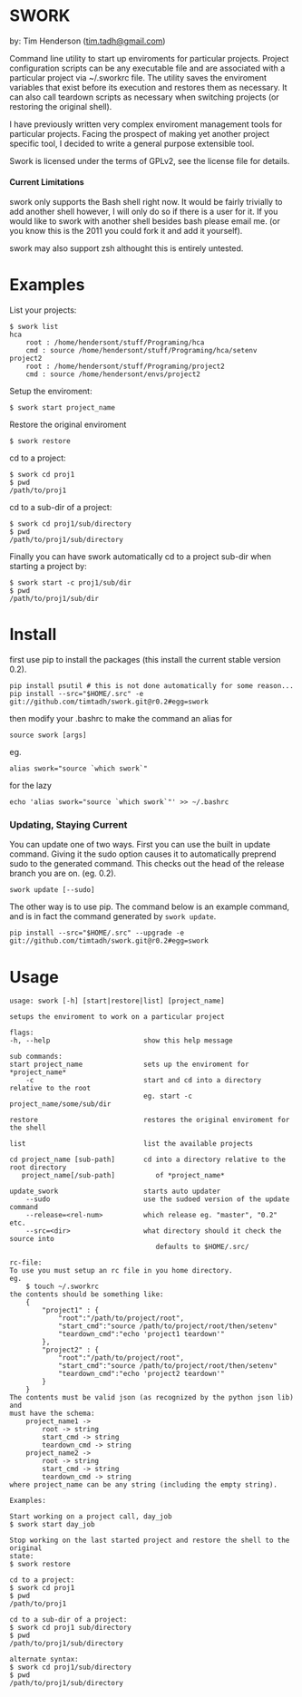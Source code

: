 SWORK
=====

by: Tim Henderson (tim.tadh@gmail.com)

Command line utility to start up enviroments for particular projects. Project configuration scripts can be any executable file and are associated with a particular project via ~/.sworkrc
file. The utility saves the enviroment variables that exist before its execution and restores
them as necessary. It can also call teardown scripts as necessary when switching projects (or restoring the original shell).

I have previously written very complex enviroment management tools for particular projects.
Facing the prospect of making yet another project specific tool, I decided to write a general
purpose extensible tool.

Swork is licensed under the terms of GPLv2, see the license file for details.

#### Current Limitations

swork only supports the Bash shell right now. It would be fairly trivially to add another shell
however, I will only do so if there is a user for it. If you would like to swork with another shell besides bash please email me. (or you know this is the 2011 you could fork it and add it yourself).

swork may also support zsh althought this is entirely untested.

Examples
========

List your projects:

    $ swork list
    hca
        root : /home/hendersont/stuff/Programing/hca
        cmd : source /home/hendersont/stuff/Programing/hca/setenv
    project2
        root : /home/hendersont/stuff/Programing/project2
        cmd : source /home/hendersont/envs/project2

Setup the enviroment:

    $ swork start project_name

Restore the original enviroment

    $ swork restore

cd to a project:

    $ swork cd proj1
    $ pwd
    /path/to/proj1

cd to a sub-dir of a project:

    $ swork cd proj1/sub/directory
    $ pwd
    /path/to/proj1/sub/directory

Finally you can have swork automatically cd to a project sub-dir when starting a project by:

    $ swork start -c proj1/sub/dir
    $ pwd
    /path/to/proj1/sub/dir


Install
=======

first use pip to install the packages (this install the current stable version 0.2).

    pip install psutil # this is not done automatically for some reason...
    pip install --src="$HOME/.src" -e git://github.com/timtadh/swork.git@r0.2#egg=swork

then modify your .bashrc to make the command an alias for

    source swork [args]

eg.

    alias swork="source `which swork`"

for the lazy

    echo 'alias swork="source `which swork`"' >> ~/.bashrc

### Updating, Staying Current

You can update one of two ways. First you can use the built in update command. Giving it
the sudo option causes it to automatically preprend sudo to the generated command. This
checks out the head of the release branch you are on. (eg. 0.2).

    swork update [--sudo]

The other way is to use pip. The command below is an example command, and is in fact the
command generated by `swork update`.

    pip install --src="$HOME/.src" --upgrade -e git://github.com/timtadh/swork.git@r0.2#egg=swork


Usage
=====

    usage: swork [-h] [start|restore|list] [project_name]

    setups the enviroment to work on a particular project

    flags:
    -h, --help                       show this help message

    sub commands:
    start project_name               sets up the enviroment for *project_name*
        -c                           start and cd into a directory relative to the root
                                     eg. start -c project_name/some/sub/dir

    restore                          restores the original enviroment for the shell

    list                             list the available projects

    cd project_name [sub-path]       cd into a directory relative to the root directory
       project_name[/sub-path]          of *project_name*

    update_swork                     starts auto updater
        --sudo                       use the sudoed version of the update command
        --release=<rel-num>          which release eg. "master", "0.2" etc.
        --src=<dir>                  what directory should it check the source into
                                        defaults to $HOME/.src/

    rc-file:
    To use you must setup an rc file in you home directory.
    eg.
        $ touch ~/.sworkrc
    the contents should be something like:
        {
            "project1" : {
                "root":"/path/to/project/root",
                "start_cmd":"source /path/to/project/root/then/setenv"
                "teardown_cmd":"echo 'project1 teardown'"
            },
            "project2" : {
                "root":"/path/to/project/root",
                "start_cmd":"source /path/to/project/root/then/setenv"
                "teardown_cmd":"echo 'project2 teardown'"
            }
        }
    The contents must be valid json (as recognized by the python json lib) and
    must have the schema:
        project_name1 ->
            root -> string
            start_cmd -> string
            teardown_cmd -> string
        project_name2 ->
            root -> string
            start_cmd -> string
            teardown_cmd -> string
    where project_name can be any string (including the empty string).

    Examples:

    Start working on a project call, day_job
    $ swork start day_job

    Stop working on the last started project and restore the shell to the original
    state:
    $ swork restore

    cd to a project:
    $ swork cd proj1
    $ pwd
    /path/to/proj1

    cd to a sub-dir of a project:
    $ swork cd proj1 sub/directory
    $ pwd
    /path/to/proj1/sub/directory

    alternate syntax:
    $ swork cd proj1/sub/directory
    $ pwd
    /path/to/proj1/sub/directory


